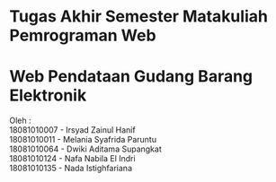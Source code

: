 # Tugas Akhir Semester Matakuliah Pemrograman Web <br>
# Web Pendataan Gudang Barang Elektronik <br>
Oleh : <br>
18081010007 - Irsyad Zainul Hanif <br>
18081010011 - Melania Syafrida Paruntu <br>
18081010064 - Dwiki Aditama Supangkat <br>
18081010124 - Nafa Nabila El Indri <br>
18081010135 - Nada Istighfariana <br>
